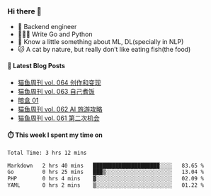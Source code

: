 ### Hi there 👋

- 🔧 Backend engineer
- 👨🏻‍💻 Write Go and Python
- 🔭 Know a little something about ML, DL(specially in NLP)
- 🐱 A cat by nature, but really don’t like eating fish(the food)

#### 📖 Latest Blog Posts
<!-- BLOG-POST-LIST:START -->
- [猫鱼周刊 vol. 064 创作和变现](https://ameow.xyz/archives/weekly-064)
- [猫鱼周刊 vol. 063 自己煮饭](https://ameow.xyz/archives/weekly-063)
- [暗盒 01](https://ameow.xyz/archives/film-roll-01)
- [猫鱼周刊 vol. 062 AI 旅游攻略](https://ameow.xyz/archives/weekly-062)
- [猫鱼周刊 vol. 061 第二次机会](https://ameow.xyz/archives/weekly-061)
<!-- BLOG-POST-LIST:END -->

#### ⏱️ This week I spent my time on
<!--START_SECTION:waka-->

```txt
Total Time: 3 hrs 12 mins

Markdown   2 hrs 40 mins   █████████████████████░░░░   83.65 %
Go         0 hrs 25 mins   ███▒░░░░░░░░░░░░░░░░░░░░░   13.04 %
PHP        0 hrs 4 mins    ▓░░░░░░░░░░░░░░░░░░░░░░░░   02.09 %
YAML       0 hrs 2 mins    ▒░░░░░░░░░░░░░░░░░░░░░░░░   01.22 %
```

<!--END_SECTION:waka-->

<!--
**LeslieLeung/LeslieLeung** is a ✨ _special_ ✨ repository because its `README.md` (this file) appears on your GitHub profile.

Here are some ideas to get you started:

- 🔭 I’m currently working on ...
- 🌱 I’m currently learning ...
- 👯 I’m looking to collaborate on ...
- 🤔 I’m looking for help with ...
- 💬 Ask me about ...
- 📫 How to reach me: ...
- 😄 Pronouns: ...
- ⚡ Fun fact: ...
-->
